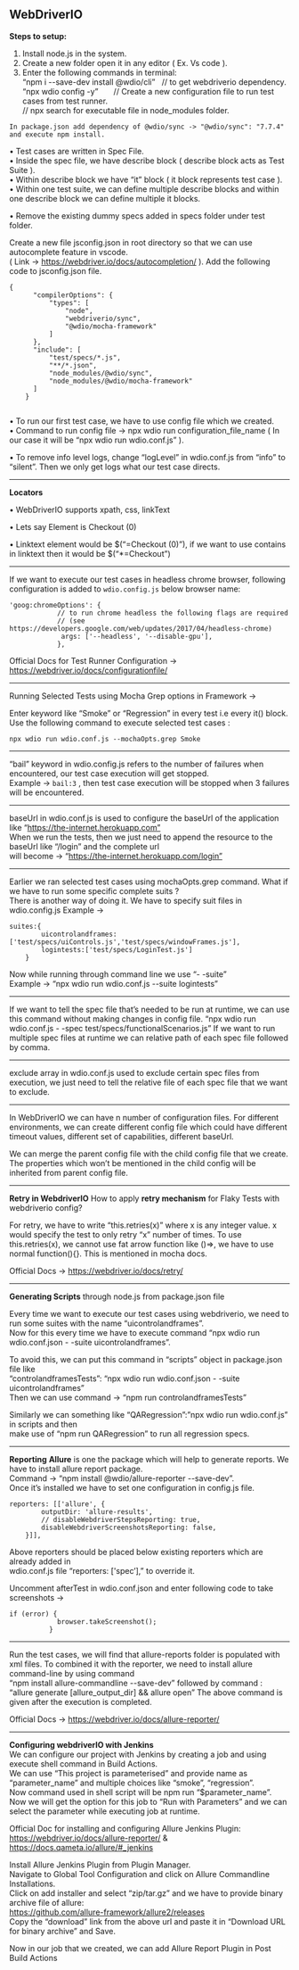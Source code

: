 WebDriverIO
------------  

__Steps to setup:__

1. Install node.js in the system.  
2. Create a new folder open it in any editor ( Ex. Vs code ).  
3. Enter the following commands in terminal:  
“npm i --save-dev install @wdio/cli”     &nbsp;&nbsp;// to get webdriverio dependency.  
“npx wdio config -y”               &nbsp; &nbsp;&nbsp;&nbsp; // Create a new configuration file to run test cases from test runner.  
// npx search for executable file in node_modules folder.

`In package.json add dependency of @wdio/sync -> "@wdio/sync": "7.7.4" and execute npm install.`

• Test cases are written in Spec File.  
• Inside the spec file, we have describe block ( describe block acts as Test Suite ).  
• Within describe block we have “it” block ( it block represents test case ).  
• Within one test suite, we can define multiple describe blocks and within one describe block we can define multiple it blocks.  

• Remove the existing dummy specs added in specs folder under test folder.

Create a new file jsconfig.json in root directory so that we can use autocomplete feature in vscode.  
( Link -> https://webdriver.io/docs/autocompletion/ ). 
Add the following code to jsconfig.json file.  
```
{
      "compilerOptions": {
          "types": [
              "node",
              "webdriverio/sync",
              "@wdio/mocha-framework"
          ]
      },
      "include": [
          "test/specs/*.js",
          "**/*.json",
          "node_modules/@wdio/sync",
          "node_modules/@wdio/mocha-framework"
      ]
    }
    
```

• To run our first test case, we have to use config file which we created.  
• Command to run config file -> npx wdio run configuration_file_name ( In our case it will be “npx wdio run wdio.conf.js” ). 

• To remove info level logs, change “logLevel” in wdio.conf.js from “info” to “silent”. Then we only get logs what our test case directs.

--------------------------------  
__Locators__  

• WebDriverIO supports xpath, css, linkText

• Lets say Element is <a class=‘nav-link>Checkout (0)</a>     

• Linktext element would be $(“=Checkout (0)”), if we want to use contains in linktext then it would be $(“*=Checkout”)   

--------------------------------  
If we want to execute our test cases in headless chrome browser, following configuration is added to `wdio.config.js` below browser name:       
```
'goog:chromeOptions': {
            // to run chrome headless the following flags are required
            // (see https://developers.google.com/web/updates/2017/04/headless-chrome)
             args: ['--headless', '--disable-gpu'],
            },
```

Official Docs for Test Runner Configuration -> https://webdriver.io/docs/configurationfile/

--------------------------------  
Running Selected Tests using Mocha Grep options in Framework ->

Enter keyword like “Smoke” or “Regression” in every test i.e every it() block. Use the following command to execute selected test cases :   

```npx wdio run wdio.conf.js --mochaOpts.grep Smoke``` 

--------------------------------  
“bail” keyword in wdio.config.js refers to the number of failures when encountered, our test case execution will get stopped.  
Example -> `bail:3` , then test case execution will be stopped when 3 failures will be encountered.

--------------------------------  
baseUrl in wdio.conf.js is used to configure the baseUrl of the application like “https://the-internet.herokuapp.com”  
When we run the tests, then we just need to append the resource to the baseUrl like “/login” and the complete url  
will become -> “https://the-internet.herokuapp.com/login”

--------------------------------  
Earlier we ran selected test cases using mochaOpts.grep command. What if we have to run some specific complete suits ?  
There is another way of doing it. We have to specify suit files in wdio.config.js
Example ->   
```
suites:{
        uicontrolandframes:['test/specs/uiControls.js','test/specs/windowFrames.js'],
        logintests:['test/specs/LoginTest.js']
    }
```
Now while running through command line we use “- -suite”  
Example -> “npx wdio run wdio.conf.js --suite logintests”  

--------------------------------  
If we want to tell the spec file that’s needed to be run at runtime,  we can use this command without making changes in config file.
“npx wdio run wdio.conf.js - -spec test/specs/functionalScenarios.js”
If we want to run multiple spec files at runtime we can relative path of each spec file followed by comma.

--------------------------------  

exclude array in wdio.conf.js used to exclude certain spec files from execution, we just need to tell the relative file of each spec file that we want to exclude.

--------------------------------   
In WebDriverIO we can have n number of configuration files. 
For different environments, we can create different config file which could have different timeout values, different set of capabilities, different baseUrl.  

We can merge the parent config file with the child config file that we create. The properties which won’t be mentioned in the child config will be inherited from parent config file.

--------------------------------  
__Retry in WebdriverIO__
How to apply __retry mechanism__ for Flaky Tests with webdriverio config?

For retry, we have to write “this.retries(x)” where x is any integer value. x would specify the test to only retry “x” number of times.
To use this.retries(x), we cannot use fat arrow function like ()=>, we have to use normal function(){}. This is mentioned in mocha docs.  

Official Docs -> https://webdriver.io/docs/retry/  

--------------------------------  
__Generating Scripts__ through node.js from package.json file

Every time we want to execute our test cases using webdriverio, we need to run some suites with the name “uicontrolandframes”.  
Now for this every time we have to execute command “npx wdio run wdio.conf.json - -suite uicontrolandframes”.  

To avoid this, we can put this command in “scripts” object in package.json file like  
“controlandframesTests”: “npx wdio run wdio.conf.json - -suite uicontrolandframes”  
Then we can use command -> “npm run controlandframesTests”  

Similarly we can something like “QARegression”:”npx wdio run wdio.conf.js” in scripts and then  
make use of “npm run QARegression” to run all regression specs.

--------------------------------  
__Reporting__
__Allure__ is one the package which will help to generate reports. We have to install allure report package.  
Command -> “npm install @wdio/allure-reporter --save-dev”.  
Once it’s installed we have to set one configuration in config.js file.  
```
reporters: [['allure', {
        outputDir: 'allure-results',
        // disableWebdriverStepsReporting: true,
        disableWebdriverScreenshotsReporting: false,
    }]],

```
Above reporters should be placed below existing reporters which are already added in   
wdio.conf.js file “reporters: ['spec’],” to override it.  

Uncomment afterTest in wdio.conf.json and enter following code to take screenshots ->   
```
if (error) {
            browser.takeScreenshot();
          }
```
--------------------------------  
Run the test cases, we will find that allure-reports folder is populated with xml files.
To combined it with the reporter, we need to install allure command-line by using command  
“npm install allure-commandline --save-dev” followed by command :  
“allure generate [allure_output_dir] && allure open” 
The above command is given after the execution is completed.


Official Docs -> https://webdriver.io/docs/allure-reporter/

--------------------------------  
__Configuring webdriverIO with Jenkins__  
We can configure our project with Jenkins by creating a job and using execute shell command in Build Actions.  
We can use “This project is parameterised” and provide name as “parameter_name” and multiple choices like “smoke”, “regression”.  
Now command used in shell script will be npm run “$parameter_name”.  
Now we will get the option for this job to “Run with Parameters” and we can select the parameter while executing job at runtime.  

Official Doc for installing and configuring Allure Jenkins Plugin:  
https://webdriver.io/docs/allure-reporter/ & https://docs.qameta.io/allure/#_jenkins  

Install Allure Jenkins Plugin from Plugin Manager.  
Navigate to Global Tool Configuration and click on Allure Commandline Installations.  
Click on add installer and select “zip/tar.gz” and we have to provide binary archive file of allure:    
https://github.com/allure-framework/allure2/releases  
Copy the “download” link from the above url and paste it in “Download URL for binary archive” and Save.  

Now in our job that we created, we can add Allure Report Plugin in Post Build Actions  






















